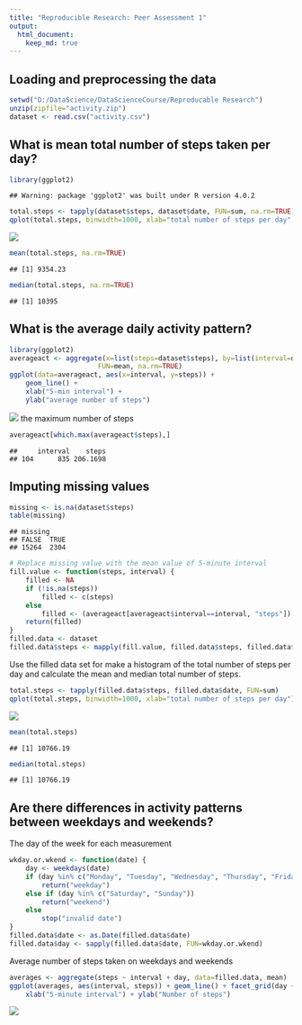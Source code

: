 ```yaml
---
title: "Reproducible Research: Peer Assessment 1"
output: 
  html_document:
    keep_md: true
---
```



## Loading and preprocessing the data

```r
setwd("D:/DataScience/DataScienceCourse/Reproducable Research")
unzip(zipfile="activity.zip")
dataset <- read.csv("activity.csv")
```

## What is mean total number of steps taken per day?

```r
library(ggplot2)
```

```
## Warning: package 'ggplot2' was built under R version 4.0.2
```

```r
total.steps <- tapply(dataset$steps, dataset$date, FUN=sum, na.rm=TRUE)
qplot(total.steps, binwidth=1000, xlab="total number of steps per day",main="Histogram of Total Steps by day")
```

![](Assignment1_files/figure-html/unnamed-chunk-1-1.png)<!-- -->

```r
mean(total.steps, na.rm=TRUE)
```

```
## [1] 9354.23
```

```r
median(total.steps, na.rm=TRUE)
```

```
## [1] 10395
```

## What is the average daily activity pattern?

```r
library(ggplot2)
averageact <- aggregate(x=list(steps=dataset$steps), by=list(interval=dataset$interval),
                      FUN=mean, na.rm=TRUE)
ggplot(data=averageact, aes(x=interval, y=steps)) +
    geom_line() +
    xlab("5-min interval") +
    ylab("average number of steps")
```

![](Assignment1_files/figure-html/unnamed-chunk-2-1.png)<!-- -->
the maximum number of steps

```r
averageact[which.max(averageact$steps),]
```

```
##     interval    steps
## 104      835 206.1698
```

## Imputing missing values

```r
missing <- is.na(dataset$steps)
table(missing)
```

```
## missing
## FALSE  TRUE 
## 15264  2304
```


```r
# Replace missing value with the mean value of 5-minute interval
fill.value <- function(steps, interval) {
    filled <- NA
    if (!is.na(steps))
        filled <- c(steps)
    else
        filled <- (averageact[averageact$interval==interval, "steps"])
    return(filled)
}
filled.data <- dataset
filled.data$steps <- mapply(fill.value, filled.data$steps, filled.data$interval)
```
Use the filled data set for make a histogram of the total number of steps per day and calculate the mean and median total number of steps.


```r
total.steps <- tapply(filled.data$steps, filled.data$date, FUN=sum)
qplot(total.steps, binwidth=1000, xlab="total number of steps per day")
```

![](Assignment1_files/figure-html/unnamed-chunk-5-1.png)<!-- -->

```r
mean(total.steps)
```

```
## [1] 10766.19
```

```r
median(total.steps)
```

```
## [1] 10766.19
```

## Are there differences in activity patterns between weekdays and weekends?

The day of the week for each measurement


```r
wkday.or.wkend <- function(date) {
    day <- weekdays(date)
    if (day %in% c("Monday", "Tuesday", "Wednesday", "Thursday", "Friday"))
        return("weekday")
    else if (day %in% c("Saturday", "Sunday"))
        return("weekend")
    else
        stop("invalid date")
}
filled.data$date <- as.Date(filled.data$date)
filled.data$day <- sapply(filled.data$date, FUN=wkday.or.wkend)
```

Average number of steps taken on weekdays and weekends


```r
averages <- aggregate(steps ~ interval + day, data=filled.data, mean)
ggplot(averages, aes(interval, steps)) + geom_line() + facet_grid(day ~ .) +
    xlab("5-minute interval") + ylab("Number of steps")
```

![](Assignment1_files/figure-html/unnamed-chunk-7-1.png)<!-- -->
